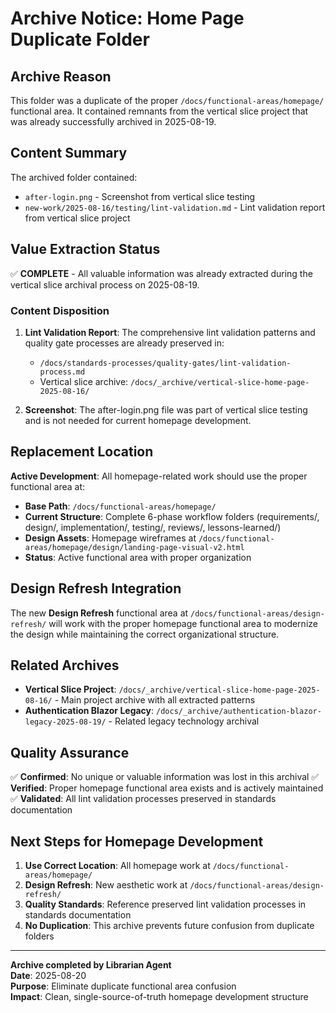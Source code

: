 # Archive Notice: Home Page Duplicate Folder
<!-- Archived: 2025-08-20 -->
<!-- Archive Reason: Duplicate functional area cleanup -->
<!-- Librarian: Librarian Agent -->
<!-- Replacement: /docs/functional-areas/homepage/ -->

## Archive Reason
This folder was a duplicate of the proper `/docs/functional-areas/homepage/` functional area. It contained remnants from the vertical slice project that was already successfully archived in 2025-08-19.

## Content Summary
The archived folder contained:
- `after-login.png` - Screenshot from vertical slice testing
- `new-work/2025-08-16/testing/lint-validation.md` - Lint validation report from vertical slice project

## Value Extraction Status
✅ **COMPLETE** - All valuable information was already extracted during the vertical slice archival process on 2025-08-19.

### Content Disposition
1. **Lint Validation Report**: The comprehensive lint validation patterns and quality gate processes are already preserved in:
   - `/docs/standards-processes/quality-gates/lint-validation-process.md`
   - Vertical slice archive: `/docs/_archive/vertical-slice-home-page-2025-08-16/`
   
2. **Screenshot**: The after-login.png file was part of vertical slice testing and is not needed for current homepage development.

## Replacement Location
**Active Development**: All homepage-related work should use the proper functional area at:
- **Base Path**: `/docs/functional-areas/homepage/`
- **Current Structure**: Complete 6-phase workflow folders (requirements/, design/, implementation/, testing/, reviews/, lessons-learned/)
- **Design Assets**: Homepage wireframes at `/docs/functional-areas/homepage/design/landing-page-visual-v2.html`
- **Status**: Active functional area with proper organization

## Design Refresh Integration
The new **Design Refresh** functional area at `/docs/functional-areas/design-refresh/` will work with the proper homepage functional area to modernize the design while maintaining the correct organizational structure.

## Related Archives
- **Vertical Slice Project**: `/docs/_archive/vertical-slice-home-page-2025-08-16/` - Main project archive with all extracted patterns
- **Authentication Blazor Legacy**: `/docs/_archive/authentication-blazor-legacy-2025-08-19/` - Related legacy technology archival

## Quality Assurance
✅ **Confirmed**: No unique or valuable information was lost in this archival
✅ **Verified**: Proper homepage functional area exists and is actively maintained
✅ **Validated**: All lint validation processes preserved in standards documentation

## Next Steps for Homepage Development
1. **Use Correct Location**: All homepage work at `/docs/functional-areas/homepage/`
2. **Design Refresh**: New aesthetic work at `/docs/functional-areas/design-refresh/`
3. **Quality Standards**: Reference preserved lint validation processes in standards documentation
4. **No Duplication**: This archive prevents future confusion from duplicate folders

---
**Archive completed by Librarian Agent**  
**Date**: 2025-08-20  
**Purpose**: Eliminate duplicate functional area confusion  
**Impact**: Clean, single-source-of-truth homepage development structure